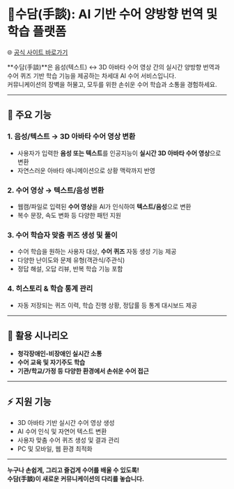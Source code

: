 # 🤚수담(手談): AI 기반 수어 양방향 번역 및 학습 플랫폼  
🌐 [공식 사이트 바로가기](#)

**수담(手談)**은 음성(텍스트) ↔ 3D 아바타 수어 영상 간의 실시간 양방향 번역과  
수어 퀴즈 기반 학습 기능을 제공하는 차세대 AI 수어 서비스입니다.  
커뮤니케이션의 장벽을 허물고, 모두를 위한 손쉬운 수어 학습과 소통을 경험하세요.

---

## 🚀 주요 기능

### 1. 음성/텍스트 → 3D 아바타 수어 영상 변환
- 사용자가 입력한 **음성 또는 텍스트**를 인공지능이 **실시간 3D 아바타 수어 영상**으로 변환
- 자연스러운 아바타 애니메이션으로 상황 맥락까지 반영

### 2. 수어 영상 → 텍스트/음성 변환
- 웹캠/파일로 입력된 **수어 영상**을 AI가 인식하여 **텍스트/음성**으로 변환
- 복수 문장, 속도 변화 등 다양한 패턴 지원

### 3. 수어 학습자 맞춤 퀴즈 생성 및 풀이
- 수어 학습을 원하는 사용자 대상, **수어 퀴즈** 자동 생성 기능 제공
- 다양한 난이도와 문제 유형(객관식/주관식)
- 정답 해설, 오답 리뷰, 반복 학습 기능 포함

### 4. 히스토리 & 학습 통계 관리
- 자동 저장되는 퀴즈 이력, 학습 진행 상황, 정답률 등 통계 대시보드 제공

---

## 🧩 활용 시나리오
- **청각장애인-비장애인 실시간 소통**
- **수어 교육 및 자기주도 학습**
- **기관/학교/가정 등 다양한 환경에서 손쉬운 수어 접근**

---

## ⚡️ 지원 기능
- 3D 아바타 기반 실시간 수어 영상 생성
- AI 수어 인식 및 자연어 텍스트 변환
- 사용자 맞춤 수어 퀴즈 생성 및 결과 관리
- PC 및 모바일, 웹 환경 최적화

---

**누구나 손쉽게, 그리고 즐겁게 수어를 배울 수 있도록!  
수담(手談)이 새로운 커뮤니케이션의 다리를 놓습니다.**
